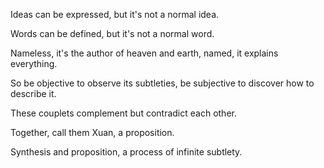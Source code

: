 Ideas can be expressed,
but it's not a normal idea.

Words can be defined,
but it's not a normal word.

Nameless, it's the author of heaven and earth,
named, it explains everything.

So be objective to observe its subtleties,
be subjective to discover how to describe it.

These couplets complement
but contradict each other.

Together, call them Xuan, a proposition.

Synthesis and proposition,
a process of infinite subtlety.
